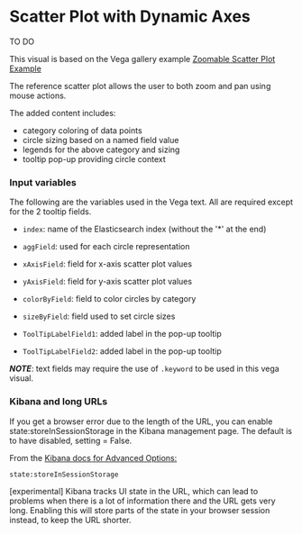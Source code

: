 # Scatter Plot with Dynamic Axes

TO DO

This visual is based on the Vega gallery example  [Zoomable Scatter Plot Example](https://vega.github.io/vega/examples/zoomable-scatter-plot/)


The reference scatter plot allows the user to both zoom and pan using mouse actions.

The added content includes:

* category coloring of data points
* circle sizing based on a named field value
* legends for the above category and sizing
* tooltip pop-up providing circle context

### Input variables

The following are the variables used in the Vega text. All are required
except for the 2 tooltip fields.

+ ```index```: name of the Elasticsearch index (without the '*' at the end)

+ ```aggField```:  used for each circle representation

+ ```xAxisField```:  field for x-axis scatter plot values

+ ```yAxisField```:  field for y-axis scatter plot values

+ ```colorByField```: field to color circles by category

+ ```sizeByField```: field used to set circle sizes

+ ```ToolTipLabelField1```: added label in the pop-up tooltip

+ ```ToolTipLabelField2```: added label in the pop-up tooltip

***NOTE***: text fields may require the use of
```.keyword``` to be used in this vega visual.

### Kibana and long URLs

If you get a browser error due to the length of the URL, you can enable
state:storeInSessionStorage in the Kibana management page. The default is
to have disabled, setting = False.

From the [Kibana docs for Advanced Options:](https://www.elastic.co/guide/en/kibana/current/advanced-options.html)

```state:storeInSessionStorage```

[experimental] Kibana tracks UI state in the URL, which can lead to problems
when there is a lot of information there and the URL gets very long. Enabling
this will store parts of the state in your browser session instead, to keep
the URL shorter.
